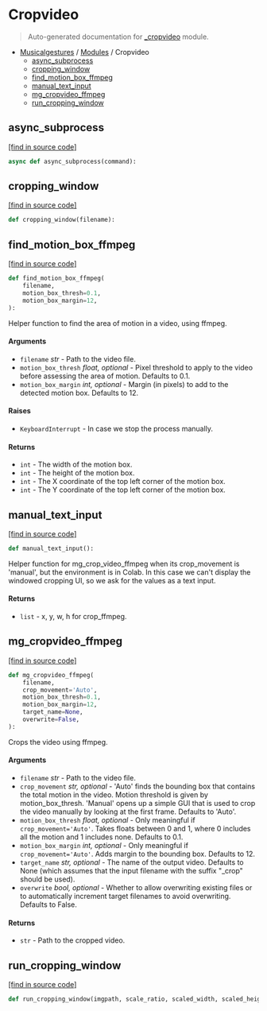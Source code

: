 # Cropvideo

> Auto-generated documentation for [_cropvideo](https://github.com/fourMs/MGT-python/blob/master/_cropvideo.py) module.

- [Musicalgestures](README.md#musicalgestures-index) / [Modules](MODULES.md#musicalgestures-modules) / Cropvideo
    - [async_subprocess](#async_subprocess)
    - [cropping_window](#cropping_window)
    - [find_motion_box_ffmpeg](#find_motion_box_ffmpeg)
    - [manual_text_input](#manual_text_input)
    - [mg_cropvideo_ffmpeg](#mg_cropvideo_ffmpeg)
    - [run_cropping_window](#run_cropping_window)

## async_subprocess

[[find in source code]](https://github.com/fourMs/MGT-python/blob/master/_cropvideo.py#L232)

```python
async def async_subprocess(command):
```

## cropping_window

[[find in source code]](https://github.com/fourMs/MGT-python/blob/master/_cropvideo.py#L97)

```python
def cropping_window(filename):
```

## find_motion_box_ffmpeg

[[find in source code]](https://github.com/fourMs/MGT-python/blob/master/_cropvideo.py#L9)

```python
def find_motion_box_ffmpeg(
    filename,
    motion_box_thresh=0.1,
    motion_box_margin=12,
):
```

Helper function to find the area of motion in a video, using ffmpeg.

#### Arguments

- `filename` *str* - Path to the video file.
- `motion_box_thresh` *float, optional* - Pixel threshold to apply to the video before assessing the area of motion. Defaults to 0.1.
- `motion_box_margin` *int, optional* - Margin (in pixels) to add to the detected motion box. Defaults to 12.

#### Raises

- `KeyboardInterrupt` - In case we stop the process manually.

#### Returns

- `int` - The width of the motion box.
- `int` - The height of the motion box.
- `int` - The X coordinate of the top left corner of the motion box.
- `int` - The Y coordinate of the top left corner of the motion box.

## manual_text_input

[[find in source code]](https://github.com/fourMs/MGT-python/blob/master/_cropvideo.py#L275)

```python
def manual_text_input():
```

Helper function for mg_crop_video_ffmpeg when its crop_movement is 'manual', but the environment is in Colab.
In this case we can't display the windowed cropping UI, so we ask for the values as a text input.

#### Returns

- `list` - x, y, w, h for crop_ffmpeg.

## mg_cropvideo_ffmpeg

[[find in source code]](https://github.com/fourMs/MGT-python/blob/master/_cropvideo.py#L165)

```python
def mg_cropvideo_ffmpeg(
    filename,
    crop_movement='Auto',
    motion_box_thresh=0.1,
    motion_box_margin=12,
    target_name=None,
    overwrite=False,
):
```

Crops the video using ffmpeg.

#### Arguments

- `filename` *str* - Path to the video file.
- `crop_movement` *str, optional* - 'Auto' finds the bounding box that contains the total motion in the video. Motion threshold is given by motion_box_thresh. 'Manual' opens up a simple GUI that is used to crop the video manually by looking at the first frame. Defaults to 'Auto'.
- `motion_box_thresh` *float, optional* - Only meaningful if `crop_movement='Auto'`. Takes floats between 0 and 1, where 0 includes all the motion and 1 includes none. Defaults to 0.1.
- `motion_box_margin` *int, optional* - Only meaningful if `crop_movement='Auto'`. Adds margin to the bounding box. Defaults to 12.
- `target_name` *str, optional* - The name of the output video. Defaults to None (which assumes that the input filename with the suffix "_crop" should be used).
- `overwrite` *bool, optional* - Whether to allow overwriting existing files or to automatically increment target filenames to avoid overwriting. Defaults to False.

#### Returns

- `str` - Path to the cropped video.

## run_cropping_window

[[find in source code]](https://github.com/fourMs/MGT-python/blob/master/_cropvideo.py#L251)

```python
def run_cropping_window(imgpath, scale_ratio, scaled_width, scaled_height):
```
